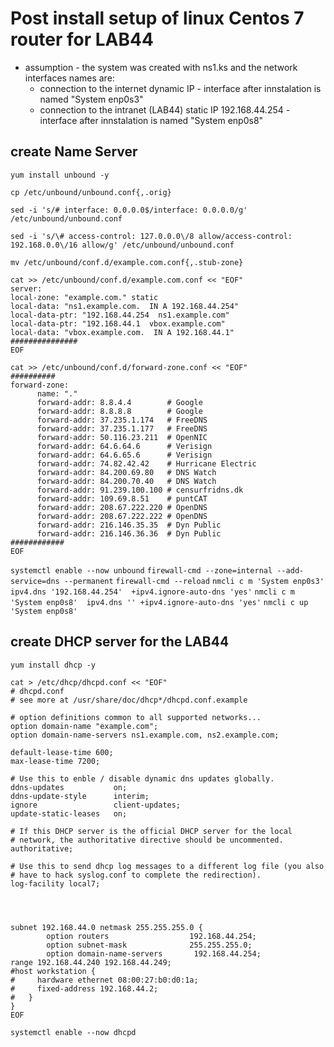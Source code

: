 # Post install setup of linux Centos 7 router for LAB44
* assumption - the system was created with ns1.ks and the network interfaces names are:
    * connection to the internet dynamic IP - interface after innstalation is named "System enp0s3"
    * connection to the intranet (LAB44) static IP 192.168.44.254 - interface after innstalation is named "System enp0s8"
## create Name Server 
```
yum install unbound -y
```

```cp /etc/unbound/unbound.conf{,.orig}```

```sed -i 's/# interface: 0.0.0.0$/interface: 0.0.0.0/g' /etc/unbound/unbound.conf```

```sed -i 's/\# access-control: 127.0.0.0\/8 allow/access-control: 192.168.0.0\/16 allow/g' /etc/unbound/unbound.conf```

```mv /etc/unbound/conf.d/example.com.conf{,.stub-zone}```

```
cat >> /etc/unbound/conf.d/example.com.conf << "EOF"
server:
local-zone: "example.com." static
local-data: "ns1.example.com.  IN A 192.168.44.254"
local-data-ptr: "192.168.44.254  ns1.example.com"
local-data-ptr: "192.168.44.1  vbox.example.com"
local-data: "vbox.example.com.  IN A 192.168.44.1"
###############
EOF
```
```
cat >> /etc/unbound/conf.d/forward-zone.conf << "EOF"
##########
forward-zone:
      name: "."
      forward-addr: 8.8.4.4        # Google
      forward-addr: 8.8.8.8        # Google
      forward-addr: 37.235.1.174   # FreeDNS
      forward-addr: 37.235.1.177   # FreeDNS
      forward-addr: 50.116.23.211  # OpenNIC
      forward-addr: 64.6.64.6      # Verisign
      forward-addr: 64.6.65.6      # Verisign
      forward-addr: 74.82.42.42    # Hurricane Electric
      forward-addr: 84.200.69.80   # DNS Watch
      forward-addr: 84.200.70.40   # DNS Watch
      forward-addr: 91.239.100.100 # censurfridns.dk
      forward-addr: 109.69.8.51    # puntCAT
      forward-addr: 208.67.222.220 # OpenDNS
      forward-addr: 208.67.222.222 # OpenDNS
      forward-addr: 216.146.35.35  # Dyn Public
      forward-addr: 216.146.36.36  # Dyn Public
############
EOF
```
```systemctl enable --now unbound```
```firewall-cmd --zone=internal --add-service=dns --permanent```
```firewall-cmd --reload```
```nmcli c m 'System enp0s3' ipv4.dns '192.168.44.254'  +ipv4.ignore-auto-dns 'yes'```
```nmcli c m 'System enp0s8'  ipv4.dns '' +ipv4.ignore-auto-dns 'yes'```
```nmcli c up 'System enp0s8'```
## create DHCP server for the LAB44
```yum install dhcp -y```
```
cat > /etc/dhcp/dhcpd.conf << "EOF"
# dhcpd.conf
# see more at /usr/share/doc/dhcp*/dhcpd.conf.example

# option definitions common to all supported networks...
option domain-name "example.com";
option domain-name-servers ns1.example.com, ns2.example.com;

default-lease-time 600;
max-lease-time 7200;

# Use this to enble / disable dynamic dns updates globally.
ddns-updates           on;
ddns-update-style      interim;
ignore                 client-updates;
update-static-leases   on;

# If this DHCP server is the official DHCP server for the local
# network, the authoritative directive should be uncommented.
authoritative;

# Use this to send dhcp log messages to a different log file (you also
# have to hack syslog.conf to complete the redirection).
log-facility local7;




subnet 192.168.44.0 netmask 255.255.255.0 {
        option routers                  192.168.44.254;
        option subnet-mask              255.255.255.0;
        option domain-name-servers       192.168.44.254;
range 192.168.44.240 192.168.44.249;
#host workstation {
#     hardware ethernet 08:00:27:b0:d0:1a;
#     fixed-address 192.168.44.2;
#	}
}
EOF
```
```systemctl enable --now dhcpd```

